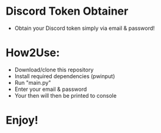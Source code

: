# Discord Token Obtainer
- Obtain your Discord token simply via email &amp; password!

# How2Use:
- Download/clone this repository
- Install required dependencies (pwinput)
- Run "main.py"
- Enter your email & password
- Your then will then be printed to console

# Enjoy!
